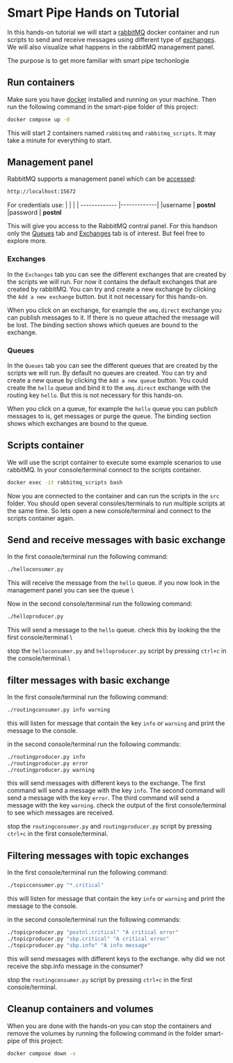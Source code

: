 # Smart Pipe Hands on Tutorial

In this hands-on tutorial we will start a [rabbitMQ](https://www.rabbitmq.com/getstarted.html) docker container and run scripts to send and receive messages using different type of [exchanges](https://www.rabbitmq.com/tutorials/amqp-concepts.html). We will also visualize what happens in the rabbitMQ management panel.

The purpose is to get more familiar with smart pipe techonlogie

## Run containers

Make sure you have [docker](https://docs.docker.com/get-docker/) installed and running on your machine.
Then run the following command in the smart-pipe folder of this project:

```bash
docker compose up -d
```

This will start 2 containers named `rabbitmq` and `rabbitmq_scripts`. It may take a minute for everything to start.

## Management panel

RabbitMQ supports a management panel which can be [accessed](http://localhost:15672):

```bash
http://localhost:15672
```

For credentials use:
|         |            |
| ------------- |-------------|
|username | **postnl**
|password | **postnl**

This will give you access to the RabbitMQ contral panel. For this handson only the [Queues](http://localhost:15672/#/queues) tab and [Exchanges](http://localhost:15672/#/exchanges) tab is of interest. But feel free to explore more.

### Exchanges

In the `Exchanges` tab you can see the different exchanges that are created by the scripts we will run. For now it contains the default exchanges that are created by rabbitMQ. You can try and create a new exchange by clicking the `Add a new exchange` button. but it not necessary for this hands-on.

When you click on an exchange, for example the `amq.direct` exchange you can publish messages to it. If there is no queue attached the message will be lost. The binding section shows which queues are bound to the exchange.

### Queues

In the `Queues` tab you can see the different queues that are created by the scripts we will run. By default no queues are created. You can try and create a new queue by clicking the `Add a new queue` button. You could create the `hello` queue and bind it to the `amq.direct` exchange with the routing key `hello`. But this is not necessary for this hands-on.

When you click on a queue, for example the `hello` queue you can publich messages to is, get messages or purge the queue. The binding section shows which exchanges are bound to the queue.

## Scripts container

We will use the script container to execute some example scenarios to use rabbitMQ. In your console/terminal connect to the scripts container.

```bash
docker exec -it rabbitmq_scripts bash
```

Now you are connected to the container and can run the scripts in the `src` folder. You should open several consoles/terminals to run multiple scripts at the same time. So lets open a new console/terminal and connect to the scripts container again.

## Send and receive messages with basic exchange

In the first console/terminal run the following command:

```bash
./helloconsumer.py
```

This will receive the message from the `hello` queue. if you now look in the management panel you can see the queue \

Now in the second console/terminal run the following command:

```bash
./helloproducer.py
```

This will send a message to the `hello` queue. check this by looking the the first console/terminal \

stop the `helloconsumer.py` and `helloproducer.py` script by pressing `ctrl+c` in the console/terminal.\

## filter messages with basic exchange

In the first console/terminal run the following command:

```bash
./routingconsumer.py info warning
```

this will listen for message that contain the key `info` or `warning` and print the message to the console.

in the second console/terminal run the following commands:

```bash
./routingproducer.py info
./routingproducer.py error
./routingproducer.py warning
```

this will send messages with different keys to the exchange. The first command will send a message with the key `info`. The second command will send a message with the key `error`. The third command will send a message with the key `warning`. check the output of the first console/terminal to see which messages are received.

stop the `routingconsumer.py` and `routingproducer.py` script by pressing `ctrl+c` in the first console/terminal.

## Filtering messages with topic exchanges

In the first console/terminal run the following command:

```bash
./topicconsumer.py "*.critical"
```

this will listen for message that contain the key `info` or `warning` and print the message to the console.

in the second console/terminal run the following commands:

```bash
./topicproducer.py "postnl.critical" "A critical error"
./topicproducer.py "sbp.critical" "A critical error"
./topicproducer.py "sbp.info" "A info message"
```

this will send messages with different keys to the exchange. why did we not receive the sbp.info message in the consumer?

stop the `routingconsumer.py` script by pressing `ctrl+c` in the first console/terminal.

## Cleanup containers and volumes

When you are done with the hands-on you can stop the containers and remove the volumes by running the following command in the folder smart-pipe of this project:

```bash
docker compose down -v
```
